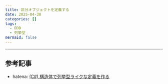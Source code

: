 ```yaml
---
title: 区分オブジェクトを定義する
date: 2025-04-30
categories: []
tags: 
  - DDD
  - 列挙型
mermaid: false
---
```








---
## 参考記事
- hatena: [(C#) 構造体で列挙型ライクな定義を作る](https://ikorin2.hatenablog.jp/entry/2021/10/04/043527)

